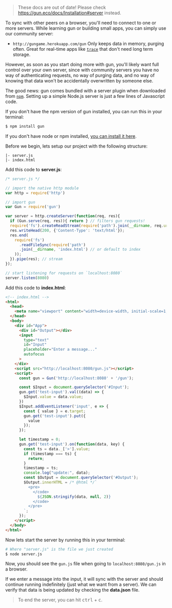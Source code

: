 > These docs are out of date! Please check https://gun.eco/docs/Installation#server instead.

To sync with other peers on a browser, you'll need to connect to one or more servers. While learning gun or building small apps, you can simply use our community server:

 - `http://gungame.herokuapp.com/gun`
   Only keeps data in memory, purging often. Great for real-time apps like [`trace`](http://trace.gundb.io/) that don't need long term storage.

However, as soon as you start doing more with gun, you'll likely want full control over your own server, since with community servers you have no way of authenticating requests, no way of purging data, and no way of knowing that data won't be accidentally overwritten by someone else.

The good news: gun comes bundled with a server plugin when downloaded from [`npm`](https://npmjs.com/package/gun). Setting up a simple Node.js server is just a few lines of Javascript code.

If you don't have the npm version of gun installed, you can run this in your terminal:

```bash
$ npm install gun
```

If you don't have node or npm installed, [you can install it here](https://nodejs.org/en/).

Before we begin, lets setup our project with the following structure:

```
|- server.js
|- index.html
```

Add this code to **server.js**:
```javascript
/* server.js */

// import the native http module
var http = require('http')

// import gun
var Gun = require('gun')

var server = http.createServer(function(req, res){
  if (Gun.serve(req, res)){ return } // filters gun requests!
  require('fs').createReadStream(require('path').join(__dirname, req.url)).on('error',function(){ // static files!
  res.writeHead(200, {'Content-Type': 'text/html'});
  res.end(
    require('fs')
      .readFileSync(require('path')
      .join(__dirname, 'index.html') // or default to index
    ));
  }).pipe(res); // stream
});

// start listening for requests on `localhost:8080`
server.listen(8080)
```

Add this code to **index.html**:
```html
<!-- index.html -->
<html>
  <head>
    <meta name="viewport" content="width=device-width, initial-scale=1, user-scalable=0">
  </head>
  <body>
    <div id="App">
      <div id="Output"></div>
      <input
        type="text"
        id="Input"
        placeholder="Enter a message..."
        autofocus
      >
    </div>
    <script src="http://localhost:8080/gun.js"></script>
    <script>
      const gun = Gun('http://localhost:8080' + '/gun');

      const $Input = document.querySelector('#Input');
      gun.get('test-input').val((data) => {
        $Input.value = data.value;
      })
      $Input.addEventListener('input', e => {
        const { value } = e.target;
        gun.get('test-input').put({
          value
        });
      });

      let timestamp = 0;
      gun.get('test-input').on(function(data, key) {
        const ts = data._['>'].value;
        if (timestamp === ts) {
          return;
        }
        timestamp = ts;
        console.log("update:", data);
        const $Output = document.querySelector('#Output');
        $Output.innerHTML = /* @html */`
          <pre>
            </code>
              ${JSON.stringify(data, null, 2)}
            </code>
          </pre>
        `;
      });
    </script>
  </body>
</html>
```

Now lets start the server by running this in your terminal:

```bash
# Where "server.js" is the file we just created
$ node server.js
```

Now, you should see the `gun.js` file when going to `localhost:8080/gun.js` in a browser.

If we enter a message into the input, it will sync with the server and should continue running indefinitely (just what we want from a server). We can verify that data is being updated by checking the **data.json** file.

> To end the server, you can hit <kbd>ctrl</kbd> + <kbd>c</kbd>.